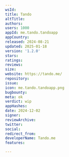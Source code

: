 ```yaml
---
wsId: 
title: Tando
altTitle: 
authors: 
users: 1000
appId: me.tando.tandoapp
appCountry: 
released: 2024-08-21
updated: 2025-01-18
version: '1.2.0'
stars: 
ratings: 
reviews: 
size: 
website: https://tando.me/
repository: 
issue: 
icon: me.tando.tandoapp.png
bugbounty: 
meta: ok
verdict: wip
appHashes: 
date: 2024-12-02
signer: 
reviewArchive: 
twitter: 
social: 
redirect_from: 
developerName: Tando.me
features: 

---
```


